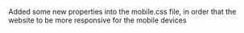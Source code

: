 Added some new properties into the mobile.css file, in order that the website to be more responsive for the mobile devices 
